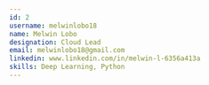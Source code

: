 ```yaml
---
id: 2
username: melwinlobo18
name: Melwin Lobo
designation: Cloud Lead
email: melwinlobo18@gmail.com
linkedin: www.linkedin.com/in/melwin-l-6356a413a
skills: Deep Learning, Python
---
```

